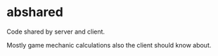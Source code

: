 # abshared

Code shared by server and client.

Mostly game mechanic calculations also the client should know about.
